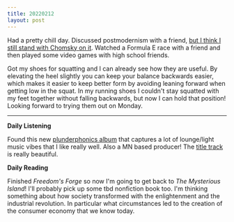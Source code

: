 ```yaml
---
title: 20220212
layout: post
---
```


Had a pretty chill day. Discussed postmodernism with a friend, [but I think I still stand with Chomsky on it](https://www.youtube.com/watch?v=OjQA0e0UYzI). Watched a Formula E race with a friend and then played some video games with high school friends. 

Got my shoes for squatting and I can already see how they are useful. By elevating the heel slightly you can keep your balance backwards easier, which makes it easier to keep better form by avoiding leaning forward when getting low in the squat. In my running shoes I couldn't stay squatted with my feet together without falling backwards, but now I can hold that position! Looking forward to trying them out on Monday. 

---

**Daily Listening**

Found this new [plunderphonics album](https://open.spotify.com/album/4Fz2aZBGBFnmqPULAwjuP2?si=MEhu9_PDRZ2r7RUcqgOQ1w) that captures a lot of lounge/light music vibes that I like really well. Also a MN based producer! The [title track](https://open.spotify.com/track/4pPDvob57BlkjTwimnrira?si=2c35491eeb594c5e) is really beautiful.


**Daily Reading**

Finished *Freedom's Forge* so now I'm going to get back to *The Mysterious Island*! I'll probably pick up some tbd nonfiction book too. I'm thinking something about how society transformed with the enlightenment and the industrial revolution. In particular what circumstances led to the creation of the consumer economy that we know today.